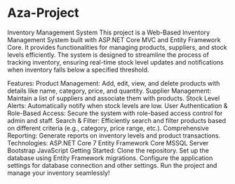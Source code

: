 # Aza-Project

Inventory Management System
This project is a Web-Based Inventory Management System built with ASP.NET Core MVC and Entity Framework Core. It provides functionalities for managing products, suppliers, and stock levels efficiently. The system is designed to streamline the process of tracking inventory, ensuring real-time stock level updates and notifications when inventory falls below a specified threshold.

Features:
Product Management: Add, edit, view, and delete products with details like name, category, price, and quantity.
Supplier Management: Maintain a list of suppliers and associate them with products.
Stock Level Alerts: Automatically notify when stock levels are low.
User Authentication & Role-Based Access: Secure the system with role-based access control for admin and staff.
Search & Filter: Efficiently search and filter products based on different criteria (e.g., category, price range, etc.).
Comprehensive Reporting: Generate reports on inventory levels and product transactions.
Technologies:
ASP.NET Core 7
Entity Framework Core
MSSQL Server
Bootstrap
JavaScript
Getting Started:
Clone the repository.
Set up the database using Entity Framework migrations.
Configure the application settings for database connection and other settings.
Run the project and manage your inventory seamlessly!

